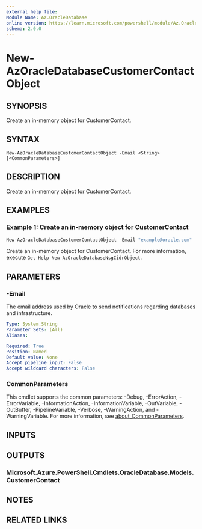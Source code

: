 ```yaml
---
external help file:
Module Name: Az.OracleDatabase
online version: https://learn.microsoft.com/powershell/module/Az.OracleDatabase/new-azoracledatabasecustomercontactobject
schema: 2.0.0
---
```


# New-AzOracleDatabaseCustomerContactObject

## SYNOPSIS
Create an in-memory object for CustomerContact.

## SYNTAX

```
New-AzOracleDatabaseCustomerContactObject -Email <String> [<CommonParameters>]
```

## DESCRIPTION
Create an in-memory object for CustomerContact.

## EXAMPLES

### Example 1: Create an in-memory object for CustomerContact
```powershell
New-AzOracleDatabaseCustomerContactObject -Email "example@oracle.com"
```

Create an in-memory object for CustomerContact.
For more information, execute `Get-Help New-AzOracleDatabaseNsgCidrObject`.

## PARAMETERS

### -Email
The email address used by Oracle to send notifications regarding databases and infrastructure.

```yaml
Type: System.String
Parameter Sets: (All)
Aliases:

Required: True
Position: Named
Default value: None
Accept pipeline input: False
Accept wildcard characters: False
```

### CommonParameters
This cmdlet supports the common parameters: -Debug, -ErrorAction, -ErrorVariable, -InformationAction, -InformationVariable, -OutVariable, -OutBuffer, -PipelineVariable, -Verbose, -WarningAction, and -WarningVariable. For more information, see [about_CommonParameters](http://go.microsoft.com/fwlink/?LinkID=113216).

## INPUTS

## OUTPUTS

### Microsoft.Azure.PowerShell.Cmdlets.OracleDatabase.Models.CustomerContact

## NOTES

## RELATED LINKS

